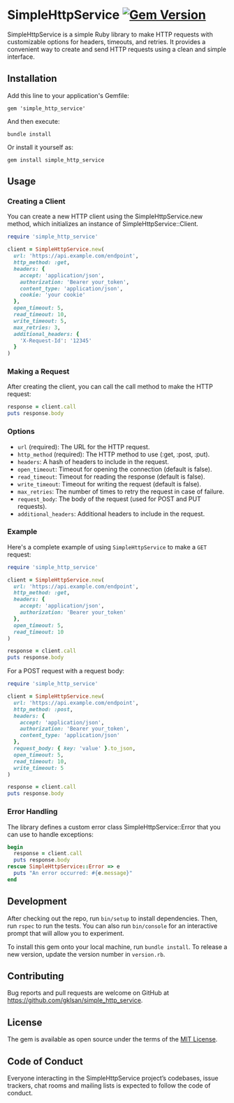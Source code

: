 # SimpleHttpService [![Gem Version](https://badge.fury.io/rb/simple_http_service.svg)](https://badge.fury.io/rb/simple_http_service)

SimpleHttpService is a simple Ruby library to make HTTP requests with customizable options for headers, timeouts, and retries. It provides a convenient way to create and send HTTP requests using a clean and simple interface.

## Installation

Add this line to your application's Gemfile:

    gem 'simple_http_service'

And then execute:

    bundle install

Or install it yourself as:

    gem install simple_http_service

## Usage

### Creating a Client
You can create a new HTTP client using the SimpleHttpService.new method, which initializes an instance of SimpleHttpService::Client.

```ruby
require 'simple_http_service'

client = SimpleHttpService.new(
  url: 'https://api.example.com/endpoint',
  http_method: :get,
  headers: {
    accept: 'application/json',
    authorization: 'Bearer your_token',
    content_type: 'application/json',
    cookie: 'your cookie'
  },
  open_timeout: 5,
  read_timeout: 10,
  write_timeout: 5,
  max_retries: 3,
  additional_headers: {
    'X-Request-Id': '12345'
  }
)
```
### Making a Request
After creating the client, you can call the call method to make the HTTP request:
```ruby
response = client.call
puts response.body
```

### Options
- `url` (required): The URL for the HTTP request.
- `http_method` (required): The HTTP method to use (:get, :post, :put).
- `headers`: A hash of headers to include in the request.
- `open_timeout`: Timeout for opening the connection (default is false).
- `read_timeout`: Timeout for reading the response (default is false).
- `write_timeout`: Timeout for writing the request (default is false).
- `max_retries`: The number of times to retry the request in case of failure.
- `request_body`: The body of the request (used for POST and PUT requests).
- `additional_headers`: Additional headers to include in the request.

### Example
Here's a complete example of using `SimpleHttpService` to make a `GET` request:

```ruby
require 'simple_http_service'

client = SimpleHttpService.new(
  url: 'https://api.example.com/endpoint',
  http_method: :get,
  headers: {
    accept: 'application/json',
    authorization: 'Bearer your_token'
  },
  open_timeout: 5,
  read_timeout: 10
)

response = client.call
puts response.body
```
For a POST request with a request body:
```ruby
require 'simple_http_service'

client = SimpleHttpService.new(
  url: 'https://api.example.com/endpoint',
  http_method: :post,
  headers: {
    accept: 'application/json',
    authorization: 'Bearer your_token',
    content_type: 'application/json'
  },
  request_body: { key: 'value' }.to_json,
  open_timeout: 5,
  read_timeout: 10,
  write_timeout: 5
)

response = client.call
puts response.body
```

### Error Handling
The library defines a custom error class SimpleHttpService::Error that you can use to handle exceptions:
```ruby
begin
  response = client.call
  puts response.body
rescue SimpleHttpService::Error => e
  puts "An error occurred: #{e.message}"
end
```


## Development
After checking out the repo, run `bin/setup` to install dependencies. Then, run `rspec` to run the tests. You can also run `bin/console` for an interactive prompt that will allow you to experiment.

To install this gem onto your local machine, run `bundle install`. To release a new version, update the version number in `version.rb`.

## Contributing
Bug reports and pull requests are welcome on GitHub at https://github.com/gklsan/simple_http_service.

## License

The gem is available as open source under the terms of the [MIT License](https://opensource.org/licenses/MIT).

## Code of Conduct

Everyone interacting in the SimpleHttpService project’s codebases, issue trackers, chat rooms and mailing lists is expected to follow the code of conduct.
